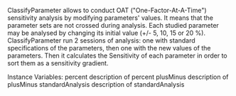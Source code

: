 ClassifyParameter allows to conduct OAT ("One-Factor-At-A-Time") sensitivity analysis by modifying parameters' values. It means that the parameter sets are not crossed during analysis. 
Each studied parameter may be analysed by changing its initial value (+/- 5, 10, 15 or 20 %). 
ClassifyParameter run 2 sessions of analysis: one with standard specifications of the parameters, then one with the new values of the parameters. Then it calculates the Sensitivity of each parameter in order to sort them as a sensitivity gradient.

Instance Variables:
	percent	<ValueModel>	description of percent
	plusMinus	<ValueModel>	description of plusMinus
	standardAnalysis	<SensitivityAnalysisAbstract>	description of standardAnalysis

